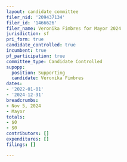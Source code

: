 ```yaml
---
layout: candidate_committee
filer_nid: '209437134'
filer_id: '1466626'
filer_name: Veronika Fimbres for Mayor 2024
jurisdiction: sf
pri_form: true
candidate_controlled: true
incumbent: true
pf_participation: true
committee_type: Candidate Controlled
supopp:
  position: Supporting
  candidate: Veronika Fimbres
dates:
- '2022-01-01'
- '2024-12-31'
breadcrumbs:
- Nov 5, 2024
- Mayor
totals:
- $0
- $0
contributors: []
expenditures: []
filings: []

---
```

